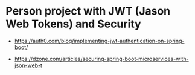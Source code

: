 # Person project with JWT (Jason Web Tokens) and Security

-  https://auth0.com/blog/implementing-jwt-authentication-on-spring-boot/

-  https://dzone.com/articles/securing-spring-boot-microservices-with-json-web-t